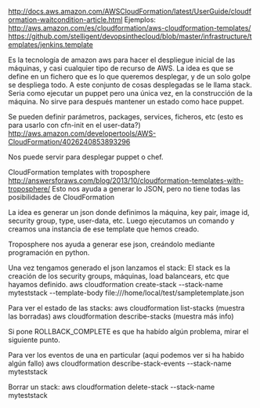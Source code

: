 http://docs.aws.amazon.com/AWSCloudFormation/latest/UserGuide/cloudformation-waitcondition-article.html
Ejemplos: http://aws.amazon.com/es/cloudformation/aws-cloudformation-templates/
https://github.com/stelligent/devopsinthecloud/blob/master/infrastructure/templates/jenkins.template

Es la tecnología de amazon aws para hacer el despliegue inicial de las máquinas, y casi cualquier tipo de recurso de AWS.
La idea es que se define en un fichero que es lo que queremos desplegar, y de un solo golpe se despliega todo. A este conjunto de cosas desplegadas se le llama stack.
Seria como ejecutar un puppet pero una única vez, en la construcción de la máquina.
No sirve para después mantener un estado como hace puppet.

Se pueden definir parámetros, packages, services, ficheros, etc (esto es para usarlo con cfn-init en el user-data?)
http://aws.amazon.com/developertools/AWS-CloudFormation/4026240853893296

Nos puede servir para desplegar puppet o chef.

CloudFormation templates with troposphere
http://answersforaws.com/blog/2013/10/cloudformation-templates-with-troposphere/
Esto nos ayuda a generar lo JSON, pero no tiene todas las posibilidades de CloudFormation


La idea es generar un json donde definimos la máquina, key pair, image id, security group, type, user-data, etc.
Luego ejecutamos un comando y creamos una instancia de ese template que hemos creado.

Troposphere nos ayuda a generar ese json, creándolo mediante programación en python.

Una vez tengamos generado el json lanzamos el stack:
El stack es la creación de los security groups, máquinas, load balancears, etc que hayamos definido.
aws cloudformation create-stack --stack-name myteststack --template-body file:///home/local/test/sampletemplate.json



Para ver el estado de las stacks:
aws cloudformation list-stacks (muestra las borradas)
aws cloudformation describe-stacks (muestra más info)

Si pone ROLLBACK_COMPLETE es que ha habído algún problema, mirar el siguiente punto.

Para ver los eventos de una en particular (aqui podemos ver si ha habido algún fallo)
aws cloudformation describe-stack-events --stack-name myteststack

Borrar un stack:
aws cloudformation delete-stack --stack-name myteststack

